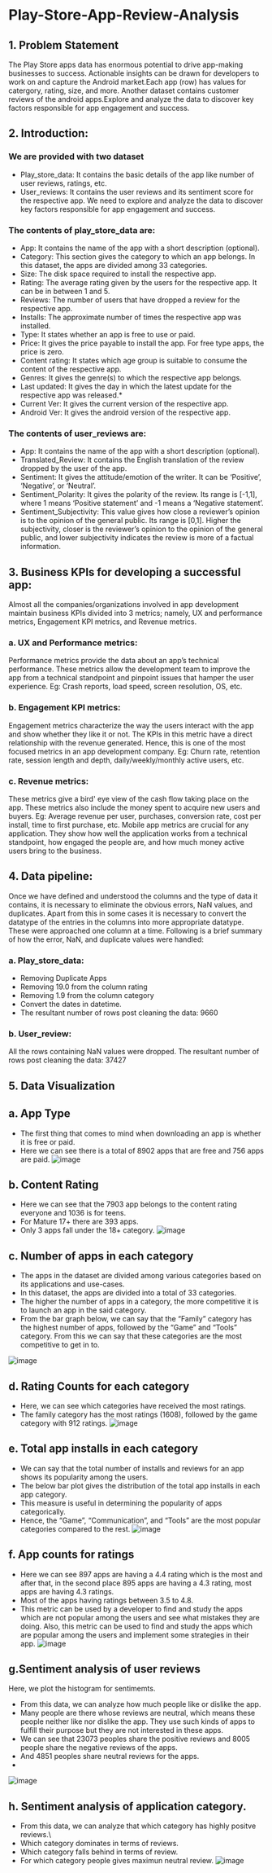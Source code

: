 # Play-Store-App-Review-Analysis

## 1. **Problem Statement**

The Play Store apps data has enormous potential to drive app-making businesses to success. Actionable insights can be drawn for developers to work on and capture the Android market.Each app (row) has values for catergory, rating, size, and more. Another dataset contains customer reviews of the android apps.Explore and analyze the data to discover key factors responsible for app engagement and success.
## 2. **Introduction:**
### **We are provided with two dataset**
* Play_store_data: It contains the basic details of the app like number of user reviews, ratings, etc.
* User_reviews: It contains the user reviews and its sentiment score for the respective app. We need to explore and analyze the data to discover key factors responsible for app engagement and success.
### The contents of play_store_data are:
* App: It contains the name of the app with a short description (optional).
* Category: This section gives the category to which an app belongs. In this dataset, the apps are divided among 33 categories.
* Size: The disk space required to install the respective app.
* Rating: The average rating given by the users for the respective app. It can be in between 1 and 5.
* Reviews: The number of users that have dropped a review for the respective app.
* Installs: The approximate number of times the respective app was installed.
* Type: It states whether an app is free to use or paid.
* Price: It gives the price payable to install the app. For free type apps, the price is zero.
* Content rating: It states which age group is suitable to consume the content of the respective app.
* Genres: It gives the genre(s) to which the respective app belongs.
* Last updated: It gives the day in which the latest update for the respective app was released.* 
* Current Ver: It gives the current version of the respective app.
* Android Ver: It gives the android version of the respective app.
### The contents of user_reviews are:
* App: It contains the name of the app with a short description (optional).
* Translated_Review: It contains the English translation of the review dropped by the user of the app.
* Sentiment: It gives the attitude/emotion of the writer. It can be ‘Positive’, ‘Negative’, or ‘Neutral’.
* Sentiment_Polarity: It gives the polarity of the review. Its range is [-1,1], where 1 means ‘Positive statement’ and -1 means a ‘Negative statement’.
* Sentiment_Subjectivity: This value gives how close a reviewer’s opinion is to the opinion of the general public. Its range is [0,1]. Higher the subjectivity, closer is the reviewer’s opinion to the opinion of the general public, and lower subjectivity indicates the review is more of a factual information.
## 3. Business KPIs for developing a successful app:
Almost all the companies/organizations involved in app development maintain business KPIs divided into 3 metrics; namely, UX and performance metrics, Engagement KPI metrics, and Revenue metrics.

### a. UX and Performance metrics:
Performance metrics provide the data about an app’s technical performance. These metrics allow the development team to improve the app from a technical standpoint and pinpoint issues that hamper the user experience.
Eg: Crash reports, load speed, screen resolution, OS, etc.
### b. Engagement KPI metrics:
Engagement metrics characterize the way the users interact with the app and show whether they like it or not. The KPIs in this metric have a direct relationship with the revenue generated. Hence, this is one of the most focused metrics in an app development company.
Eg: Churn rate, retention rate, session length and depth, daily/weekly/monthly active users, etc.
### c. Revenue metrics:
These metrics give a bird' eye view of the cash flow taking place on the app. These metrics also include the money spent to acquire new users and buyers.
Eg: Average revenue per user, purchases, conversion rate, cost per install, time to first purchase, etc.
Mobile app metrics are crucial for any application. They show how well the application works from a technical standpoint, how engaged the people are, and how much money active users bring to the business.

## 4. Data pipeline:
Once we have defined and understood the columns and the type of data it contains, it is necessary to eliminate the obvious errors, NaN values, and duplicates. Apart from this in some cases it is necessary to convert the datatype of the entries in the columns into more appropriate datatype.
These were approached one column at a time. Following is a brief summary of how the error, NaN, and duplicate values were handled:
### a. Play_store_data:
* Removing Duplicate Apps
* Removing 19.0 from the column rating
* Removing 1.9 from the column category
* Convert the dates in datetime.
* The resultant number of rows post cleaning the data: 9660
### b. User_review:
All the rows containing NaN values were dropped.
The resultant number of rows post cleaning the data: 37427
## 5. Data Visualization
## a. App Type
* The first thing that comes to mind when downloading an app is whether it is free or paid.
* Here we can see there is a total of 8902 apps that are free and 756 apps are paid.
![image](https://user-images.githubusercontent.com/85746056/155701788-d0bfbe6b-620f-4822-bb18-25bdb0906549.png)

## b. Content Rating

* Here we can see that the 7903 app belongs to the content rating everyone and 1036 is for teens. 
* For Mature 17+ there are 393 apps. 
* Only 3 apps fall under the 18+ category.
![image](https://user-images.githubusercontent.com/85746056/155705715-0727e740-7ee2-4453-b93a-6780611d1835.png)
## c. Number of apps in each category
* The apps in the dataset are divided among various categories based on its applications and use-cases.
* In this dataset, the apps are divided into a total of 33 categories.
* The higher the number of apps in a category, the more competitive it is to launch an app in the said category.
* From the bar graph below, we can say that the “Family” category has the highest number of apps, followed by the “Game” and “Tools” category. From this we can say that these categories are the most competitive to get in to.

![image](https://user-images.githubusercontent.com/85746056/155705986-2fedbaba-b289-4a3f-ada7-230261c89308.png)
## d. Rating Counts for each category
* Here, we can see which categories have received the most ratings.
* The family category has the most ratings (1608), followed by the game category with 912 ratings.
![image](https://user-images.githubusercontent.com/85746056/155706808-75416772-21c4-46ff-be44-c0a355588fb9.png)
## e. Total app installs in each category
* We can say that the total number of installs and reviews for an app shows its popularity among the users.
* The below bar plot gives the distribution of the total app installs in each app category.
* This measure is useful in determining the popularity of apps categorically.
* Hence, the “Game”, “Communication”, and “Tools” are the most popular categories compared to the rest.
![image](https://user-images.githubusercontent.com/85746056/155707050-4bf8ce3b-7c95-4d0d-8bef-5d92fa61e4d4.png)
## f. App counts for ratings
* Here we can see 897 apps are having a 4.4 rating which is the most and after that, in the second place 895 apps are having a 4.3 rating, most apps are having 4.3 ratings. 
* Most of the apps having ratings between 3.5 to 4.8.
* This metric can be used by a developer to find and study the apps which are not popular among the users and see what mistakes they are doing. Also, this metric can be used to find and study the apps which are popular among the users and implement some strategies in their app.
![image](https://user-images.githubusercontent.com/85746056/155707600-0909e5f3-b650-41ff-b0d6-42d86a888492.png)
## g.Sentiment analysis of user reviews
Here, we plot the histogram for sentimemts.

* From this data, we can analyze how much people like or dislike the app.
* Many people are there whose reviews are neutral, which means these people neither like nor dislike the app. They use such kinds of apps to fulfill their purpose but they are not interested in these apps. 
* We can see that 23073 peoples share the positive reviews and 8005 people share the negative reviews of the apps.  
* And 4851 peoples share neutral reviews for the apps.
*
![image](https://user-images.githubusercontent.com/85746056/155708821-3fd8740c-42b4-4b45-9c75-f0fadc8b34db.png)
## h. Sentiment analysis of application category.
* From this data, we can analyze that which category has highly positve reviews.\
* Which category dominates in terms of reviews.
* Which category falls behind in terms of review.
* For which category people gives maximun neutral review.
![image](https://user-images.githubusercontent.com/85746056/155709096-5c649450-d7dd-4865-a721-55d68e9db1e8.png)




